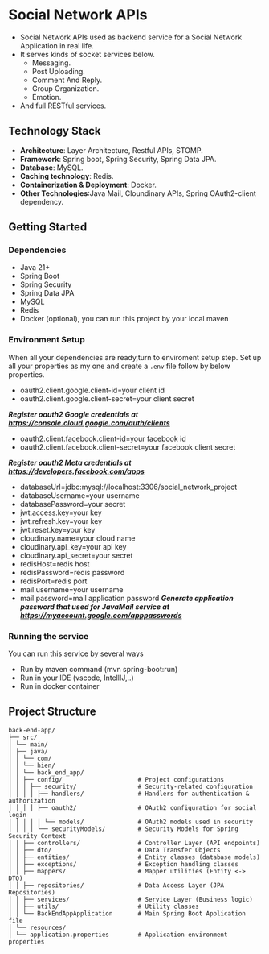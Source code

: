 # Social Network APIs
- Social Network APIs used as backend service for a Social Network Application in real life.
- It serves kinds of socket services below.
  - Messaging.
  - Post Uploading.
  - Comment And Reply.
  - Group Organization.
  - Emotion.
- And full RESTful services.
## Technology Stack
- **Architecture**: Layer Architecture, Restful APIs, STOMP.
- **Framework**: Spring boot, Spring Security, Spring Data JPA.
- **Database**: MySQL.
- **Caching technology**: Redis.
- **Containerization & Deployment**: Docker.
- **Other Technologies**:Java Mail, Cloundinary APIs, Spring OAuth2-client dependency.
## Getting Started
### Dependencies
- Java 21+
- Spring Boot
- Spring Security
- Spring Data JPA
- MySQL
- Redis
- Docker (optional), you can run this project by your local maven
### Environment Setup
When all your dependencies are ready,turn to enviroment setup step.
Set up all your properties as my one and create a `.env` file follow by below properties.

- oauth2.client.google.client-id=your client id
- oauth2.client.google.client-secret=your client secret

***Register oauth2 Google credentials at https://console.cloud.google.com/auth/clients***
- oauth2.client.facebook.client-id=your facebook id
- oauth2.client.facebook.client-secret=your facebook client secret

***Register oauth2 Meta credentials at https://developers.facebook.com/apps***
- databaseUrl=jdbc:mysql://localhost:3306/social_network_project
- databaseUsername=your username
- databasePassword=your secret
- jwt.access.key=your key
- jwt.refresh.key=your key
- jwt.reset.key=your key
- cloudinary.name=your cloud name
- cloudinary.api_key=your api key
- cloudinary.api_secret=your secret
- redisHost=redis host
- redisPassword=redis password
- redisPort=redis port
- mail.username=your username 
- mail.password=mail application password
***Generate application password that used for JavaMail service at https://myaccount.google.com/apppasswords***


### Running the service
You can run this service by several ways
- Run by maven command (mvn spring-boot:run)
- Run in your IDE (vscode, IntellIJ,..)
- Run in docker container


## Project Structure
```text
back-end-app/
├── src/
│ └── main/
│ ├── java/
│ │ └── com/
│ │ └── hien/
│ │ └── back_end_app/
│ │ ├── config/                     # Project configurations
│ │ │ ├── security/                 # Security-related configuration
│ │ │ │ ├── handlers/               # Handlers for authentication & authorization
│ │ │ │ ├── oauth2/                 # OAuth2 configuration for social login
│ │ │ │ │ └── models/               # OAuth2 models used in security
│ │ │ │ └── securityModels/         # Security Models for Spring Security Context
│ │ ├── controllers/                # Controller Layer (API endpoints)
│ │ ├── dto/                        # Data Transfer Objects
│ │ ├── entities/                   # Entity classes (database models)
│ │ ├── exceptions/                 # Exception handling classes
│ │ ├── mappers/                    # Mapper utilities (Entity <-> DTO)
│ │ ├── repositories/               # Data Access Layer (JPA Repositories)
│ │ ├── services/                   # Service Layer (Business logic)
│ │ ├── utils/                      # Utility classes
│ │ └── BackEndAppApplication       # Main Spring Boot Application file
│ └── resources/
│ └── application.properties        # Application environment properties
```





